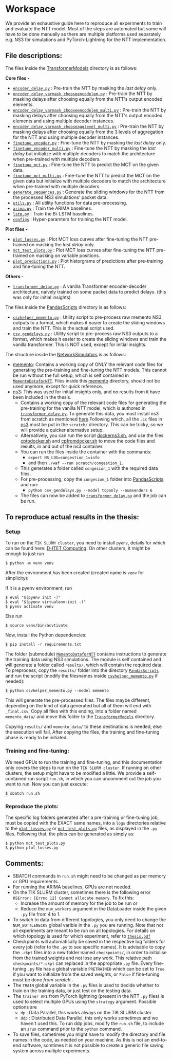 # Workspace

We provide an exhaustive guide here to reproduce all experiments to train and evaluate the NTT model. Most of the steps are automated but some will have to be done manually as there are multiple platforms used separately e.g. NS3 for simulations and PyTorch-Lightning for the NTT implementation.

## File descriptions:
The files inside the [TransformerModels](TransformerModels) directory is as follows:

<b> Core files - </b>
* [`encoder_delay.py`](TransformerModels/encoder_delay.py) : Pre-train the NTT by masking the <i> last delay </i> only.
* [`encoder_delay_varmask_chooseencodelem.py`](TransformerModels/encoder_delay_varmask_chooseencodelem.py) : Pre-train the NTT by masking delays after choosing equally from the NTT's output encoded elements.
* [`encoder_delay_varmask_chooseencodelem_multi.py`](TransformerModels/encoder_delay_varmask_chooseencodelem_multi.py) : Pre-train the NTT by masking delays after choosing equally from the NTT's output encoded elements and using multiple decoder instances.
* [`encoder_delay_varmask_chooseagglevel_multi.py`](TransformerModels/encoder_delay_varmask_chooseagglevel_multi.py) : Pre-train the NTT by masking delays after choosing equally from the 3 levels of aggregation for the NTT and using multiple decoder instances.
* [`finetune_encoder.py`](TransformerModels/finetune_encoder.py) : Fine-tune the NTT by masking the <i> last delay </i> only.
* [`finetune_encoder_multi.py`](TransformerModels/finetune_encoder_multi.py) : Fine-tune the NTT by masking the <i> last delay </i> but initialize with multiple decoders to match the architecture when pre-trained with multiple decoders.
* [`finetune_mct.py`](TransformerModels/finetune_mct.py) : Fine-tune the NTT to predict the MCT on the given data.
* [`finetune_mct_multi.py`](TransformerModels/finetune_mct_multi.py) : Fine-tune the NTT to predict the MCT on the given data but initialize with multiple decoders to match the architecture when pre-trained with multiple decoders.
* [`generate_sequences.py`](TransformerModels/generate_sequences.py) : Generate the sliding windows for the NTT from the processed NS3 simulations' packet data.
* [`utils.py`](TransformerModels/utils.py) : All utility functions for data pre-processing.
* [`arima.py`](TransformerModels/arima.py) : Train the ARIMA baselines.
* [`lstm.py`](TransformerModels/lstm.py) : Train the Bi-LSTM baselines.
* [`configs`](TransformerModels/configs) : Hyper-paramters for training the NTT model.


<b> Plot files - </b>
* [`plot_losses.py`](TransformerModels/plot_losses.py) : Plot MCT loss curves after fine-tuning the NTT pre-trained on masking the <i> last delay </i> only.
* [`mct_test_plots.py`](TransformerModels/mct_test_plots.py) : Plot MCT loss curves after fine-tuning the NTT pre-trained on masking on variable positions.
* [`plot_predictions.py`](TransformerModels/plot_predictions.py) : Plot historgrams of predictions after pre-training and fine-tuning the NTT.

<b> Others - </b>
* [`transformer_delay.py`](TransformerModels/transformer_delay.py) : A vanilla Transformer encoder-decoder architecture, naively trained on some packet data to predict delays. (this was only for initial insights)

The files inside the [PandasScripts](PandasScripts) directory is as follows:
* [`csvhelper_memento.py`](PandasScripts/csvhelper_memento.py) : Utility script to pre-process raw memento NS3 outputs to a format, which makes it easier to create the sliding windows and train the NTT. This is the actual script used.
* [`csv_gendelays.py`](PandasScripts/csv_gendelays.py) : Utility script to pre-process raw NS3 outputs to a format, which makes it easier to create the sliding windows and train the vanilla transformer. This is NOT used, except for initial insights.

The structure inside the [NetworkSimulators](NetworkSimulators) is as follows:
* [memento](NetworkSimulators/memento): Contains a working copy of ONLY the relevant code files for generating the pre-training and fine-tuning the NTT models. This cannot be run without the full setup, which is self contained in [`MementoDataforNTT`](https://gitlab.ethz.ch/sidray/memento-ns-3-for-ntt). Files inside this [memento](NetworkSimulators/memento) directory, should not be used anymore, except for quick reference.
* [ns3](NetworkSimulators/ns3): This was used for initial insights only, and no results from it have been included in the thesis. 
    - Contains a working copy of the relevant code files for generating the pre-training for the vanilla NTT model, which is authored in [`transformer_delay.py`](TransformerModels/transformer_delay.py). To generate this data, you must install ns3 from scratch as mentioned [here](https://www.nsnam.org/docs/release/3.35/tutorial/singlehtml/index.html#prerequisites).Following which, all the `.cc` files in [ns3](NetworkSimulators/ns3) must be put in the `scratch/` directory. This can be tricky, so we will provide a quicker alternative setup.
    - Alternatively, you can run the script [dockerns3.sh](NetworkSimulators/ns3/dockerns3.sh), and use the files [cptodocker.sh](NetworkSimulators/ns3/cptodocker.sh) and [cpfromdocker.sh](NetworkSimulators/ns3/cpfromdocker.sh) to move the code files and results, in and out of the ns3 container.
    - You can run the files inside the container with the commands: 
        * `export NS_LOG=congestion_1=info` 
        * and then `./waf --run scratch/congestion_1`. 
    - This generates a folder called `congesion_1` with the required data files.
    - For pre-processing, copy the `congesion_1` folder into [PandasScripts](PandasScripts) and run:
        * ```python csv_gendelays.py --model tcponly --numsenders 6```
    - The files can now be added to [`transformer_delay.py`](TransformerModels/transformer_delay.py) and the job can be run.


## To reproduce actual results in the thesis:

### Setup

To run on the ```TIK SLURM cluster```, you need to install ```pyenv```, details for which can be found here: [D-ITET Computing](https://computing.ee.ethz.ch/Programming/Languages/Python). On other clusters, it might be enough to just run 

    $ python -m venv venv

After the environment has been created (created name is `venv` for simplicity):

If it is a pyenv environment, run

    $ eval "$(pyenv init -)"
    $ eval "$(pyenv virtualenv-init -)"
    $ pyenv activate venv

Else run

    $ source venv/bin/acvtivate

Now, install the Python dependencies:

    $ pip install -r requirements.txt

The folder (submodule) [`MementoDataforNTT`](https://gitlab.ethz.ch/sidray/memento-ns-3-for-ntt) contains instructions to generate the training data using NS3 simulations. The module is self contained and will generate a folder called ```results/```, which will contain the required data. To preprocess, copy the ```results/``` folder into the directory [`PandasScripts`](PandasScripts) and run the script (modify the filesnames inside [`csvhelper_memento.py`](PandasScripts/csvhelper_memento.py) if needed):

    $ python csvhelper_memento.py --model memento

This will generate the pre-processed files. The files maybe different, depending on the kind of data generated but all of them will end with ```_final.csv```. Copy all files with this ending, into a folder named ```memento_data/``` and move this folder to the [`TransformerModels`](TransformerModels) directory. 

Copying ```results/``` and ```memento_data/```  to these destinations is needed, else the execution will fail. After copying the files, the training and fine-tuning phase is ready to be initiated.

### Training and fine-tuning:

We need GPUs to run the training and fine-tuning, and this documentation only covers the steps to run on the ```TIK SLURM cluster```. If running on other clusters, the setup might have to be modified a little. We provide a self-contained run script ```run.sh```, in which you can uncomment out the job you want to run. Now you can just execute:

    $ sbatch run.sh 

### Reproduce the plots:

The specific log folders generated after a pre-training or fine-tuning job, must be copied with the EXACT same names, into a ```logs``` directories relative to the [`plot_losses.py`](TransformerModels/plot_losses.py) or [`mct_test_plots.py`](TransformerModels/mct_test_plots.py) files, as displayed in the ```.py``` files. Following that, the plots can be generated as simply as:

    $ python mct_test_plots.py
    $ python plot_losses.py


## Comments:

* SBATCH commands in ```run.sh``` might need to be changed as per memory or GPU requirements.
* For running the ARIMA baselines, GPUs are not needed.
* On the TIK SLURM cluster, sometimes there is the following error ```OSError: [Errno 12] Cannot allocate memory```.
  To fix this:
    - Increase the amount of memory for the job to be run or 
    - Reduce the ```num_workers``` argument in the DataLoader inside the given ```.py``` file from 4 to 1.
* To switch to data from different topologies, you only need to change the ```NUM_BOTTLENECKS``` global varible in the ```.py``` you are running. Note that not all experiments are meant to be run on all topologies. For details on which topology is used for which experiment, refer to [`thesis.pdf`](../report/thesis.pdf) 
* Checkpoints will automatically be saved in the respective log folders for every job (refer to the ```.py``` to see specific names). It is advisable to copy the ```.ckpt``` files into a new folder named ```checkpoints/```, in order to initialise from the trained weights and not lose any work. This relative path ```checkpoints/*.ckpt``` can replaced in the appropriate ```.py``` file. Every fine-tuning ```.py``` file has a global variable ```PRETRAINED``` which can be set to ```True``` if you want to initialize from the saved weights, or ```False``` if fine-tuning must be done <i> from scratch </i>.
* The ```TRAIN``` global variable in the ```.py``` files is used to decide whether to train on the training data, or just test on the testing data.
* The ```trainer API``` from PyTorch lightning (present in the NTT ```.py``` files) is used to select multiple GPUs using the ```strategy``` argument. Possible options are 
    - `dp` : Data Parallel, this works always on the TIK SLURM cluster.
    - `ddp` : Distributed Data Parallel, this only works sometimes and we haven't used this. To run ddp jobs, modify the ```run.sh``` file, to include an `srun` command prior to the `python` command.
* To save files, sometimes you might have to modify the directory and file names in the code, as needed on your machine. As this is not an end-to-end software, somtimes it is not possible to create a generic file saving system across multiple experiments.



